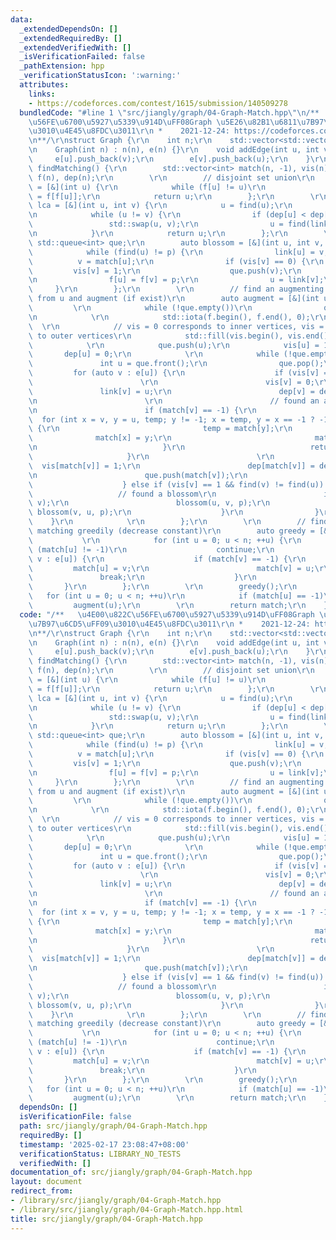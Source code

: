 ```yaml
---
data:
  _extendedDependsOn: []
  _extendedRequiredBy: []
  _extendedVerifiedWith: []
  _isVerificationFailed: false
  _pathExtension: hpp
  _verificationStatusIcon: ':warning:'
  attributes:
    links:
    - https://codeforces.com/contest/1615/submission/140509278
  bundledCode: "#line 1 \"src/jiangly/graph/04-Graph-Match.hpp\"\n/**   \u4E00\u822C\
    \u56FE\u6700\u5927\u5339\u914D\uFF08Graph \u5E26\u82B1\u6811\u7B97\u6CD5\uFF09\
    \u3010\u4E45\u8FDC\u3011\r\n *    2021-12-24: https://codeforces.com/contest/1615/submission/140509278\r\
    \n**/\r\nstruct Graph {\r\n    int n;\r\n    std::vector<std::vector<int>> e;\r\
    \n    Graph(int n) : n(n), e(n) {}\r\n    void addEdge(int u, int v) {\r\n   \
    \     e[u].push_back(v);\r\n        e[v].push_back(u);\r\n    }\r\n    std::vector<int>\
    \ findMatching() {\r\n        std::vector<int> match(n, -1), vis(n), link(n),\
    \ f(n), dep(n);\r\n        \r\n        // disjoint set union\r\n        auto find\
    \ = [&](int u) {\r\n            while (f[u] != u)\r\n                u = f[u]\
    \ = f[f[u]];\r\n            return u;\r\n        };\r\n        \r\n        auto\
    \ lca = [&](int u, int v) {\r\n            u = find(u);\r\n            v = find(v);\r\
    \n            while (u != v) {\r\n                if (dep[u] < dep[v])\r\n   \
    \                 std::swap(u, v);\r\n                u = find(link[match[u]]);\r\
    \n            }\r\n            return u;\r\n        };\r\n        \r\n       \
    \ std::queue<int> que;\r\n        auto blossom = [&](int u, int v, int p) {\r\n\
    \            while (find(u) != p) {\r\n                link[u] = v;\r\n      \
    \          v = match[u];\r\n                if (vis[v] == 0) {\r\n           \
    \         vis[v] = 1;\r\n                    que.push(v);\r\n                }\r\
    \n                f[u] = f[v] = p;\r\n                u = link[v];\r\n       \
    \     }\r\n        };\r\n        \r\n        // find an augmenting path starting\
    \ from u and augment (if exist)\r\n        auto augment = [&](int u) {\r\n   \
    \         \r\n            while (!que.empty())\r\n                que.pop();\r\
    \n            \r\n            std::iota(f.begin(), f.end(), 0);\r\n          \
    \  \r\n            // vis = 0 corresponds to inner vertices, vis = 1 corresponds\
    \ to outer vertices\r\n            std::fill(vis.begin(), vis.end(), -1);\r\n\
    \            \r\n            que.push(u);\r\n            vis[u] = 1;\r\n     \
    \       dep[u] = 0;\r\n            \r\n            while (!que.empty()){\r\n \
    \               int u = que.front();\r\n                que.pop();\r\n       \
    \         for (auto v : e[u]) {\r\n                    if (vis[v] == -1) {\r\n\
    \                        \r\n                        vis[v] = 0;\r\n         \
    \               link[v] = u;\r\n                        dep[v] = dep[u] + 1;\r\
    \n                        \r\n                        // found an augmenting path\r\
    \n                        if (match[v] == -1) {\r\n                          \
    \  for (int x = v, y = u, temp; y != -1; x = temp, y = x == -1 ? -1 : link[x])\
    \ {\r\n                                temp = match[y];\r\n                  \
    \              match[x] = y;\r\n                                match[y] = x;\r\
    \n                            }\r\n                            return;\r\n   \
    \                     }\r\n                        \r\n                      \
    \  vis[match[v]] = 1;\r\n                        dep[match[v]] = dep[u] + 2;\r\
    \n                        que.push(match[v]);\r\n                        \r\n\
    \                    } else if (vis[v] == 1 && find(v) != find(u)) {\r\n     \
    \                   // found a blossom\r\n                        int p = lca(u,\
    \ v);\r\n                        blossom(u, v, p);\r\n                       \
    \ blossom(v, u, p);\r\n                    }\r\n                }\r\n        \
    \    }\r\n            \r\n        };\r\n        \r\n        // find a maximal\
    \ matching greedily (decrease constant)\r\n        auto greedy = [&]() {\r\n \
    \           \r\n            for (int u = 0; u < n; ++u) {\r\n                if\
    \ (match[u] != -1)\r\n                    continue;\r\n                for (auto\
    \ v : e[u]) {\r\n                    if (match[v] == -1) {\r\n               \
    \         match[u] = v;\r\n                        match[v] = u;\r\n         \
    \               break;\r\n                    }\r\n                }\r\n     \
    \       }\r\n        };\r\n        \r\n        greedy();\r\n        \r\n     \
    \   for (int u = 0; u < n; ++u)\r\n            if (match[u] == -1)\r\n       \
    \         augment(u);\r\n        \r\n        return match;\r\n    }\r\n};\n"
  code: "/**   \u4E00\u822C\u56FE\u6700\u5927\u5339\u914D\uFF08Graph \u5E26\u82B1\u6811\
    \u7B97\u6CD5\uFF09\u3010\u4E45\u8FDC\u3011\r\n *    2021-12-24: https://codeforces.com/contest/1615/submission/140509278\r\
    \n**/\r\nstruct Graph {\r\n    int n;\r\n    std::vector<std::vector<int>> e;\r\
    \n    Graph(int n) : n(n), e(n) {}\r\n    void addEdge(int u, int v) {\r\n   \
    \     e[u].push_back(v);\r\n        e[v].push_back(u);\r\n    }\r\n    std::vector<int>\
    \ findMatching() {\r\n        std::vector<int> match(n, -1), vis(n), link(n),\
    \ f(n), dep(n);\r\n        \r\n        // disjoint set union\r\n        auto find\
    \ = [&](int u) {\r\n            while (f[u] != u)\r\n                u = f[u]\
    \ = f[f[u]];\r\n            return u;\r\n        };\r\n        \r\n        auto\
    \ lca = [&](int u, int v) {\r\n            u = find(u);\r\n            v = find(v);\r\
    \n            while (u != v) {\r\n                if (dep[u] < dep[v])\r\n   \
    \                 std::swap(u, v);\r\n                u = find(link[match[u]]);\r\
    \n            }\r\n            return u;\r\n        };\r\n        \r\n       \
    \ std::queue<int> que;\r\n        auto blossom = [&](int u, int v, int p) {\r\n\
    \            while (find(u) != p) {\r\n                link[u] = v;\r\n      \
    \          v = match[u];\r\n                if (vis[v] == 0) {\r\n           \
    \         vis[v] = 1;\r\n                    que.push(v);\r\n                }\r\
    \n                f[u] = f[v] = p;\r\n                u = link[v];\r\n       \
    \     }\r\n        };\r\n        \r\n        // find an augmenting path starting\
    \ from u and augment (if exist)\r\n        auto augment = [&](int u) {\r\n   \
    \         \r\n            while (!que.empty())\r\n                que.pop();\r\
    \n            \r\n            std::iota(f.begin(), f.end(), 0);\r\n          \
    \  \r\n            // vis = 0 corresponds to inner vertices, vis = 1 corresponds\
    \ to outer vertices\r\n            std::fill(vis.begin(), vis.end(), -1);\r\n\
    \            \r\n            que.push(u);\r\n            vis[u] = 1;\r\n     \
    \       dep[u] = 0;\r\n            \r\n            while (!que.empty()){\r\n \
    \               int u = que.front();\r\n                que.pop();\r\n       \
    \         for (auto v : e[u]) {\r\n                    if (vis[v] == -1) {\r\n\
    \                        \r\n                        vis[v] = 0;\r\n         \
    \               link[v] = u;\r\n                        dep[v] = dep[u] + 1;\r\
    \n                        \r\n                        // found an augmenting path\r\
    \n                        if (match[v] == -1) {\r\n                          \
    \  for (int x = v, y = u, temp; y != -1; x = temp, y = x == -1 ? -1 : link[x])\
    \ {\r\n                                temp = match[y];\r\n                  \
    \              match[x] = y;\r\n                                match[y] = x;\r\
    \n                            }\r\n                            return;\r\n   \
    \                     }\r\n                        \r\n                      \
    \  vis[match[v]] = 1;\r\n                        dep[match[v]] = dep[u] + 2;\r\
    \n                        que.push(match[v]);\r\n                        \r\n\
    \                    } else if (vis[v] == 1 && find(v) != find(u)) {\r\n     \
    \                   // found a blossom\r\n                        int p = lca(u,\
    \ v);\r\n                        blossom(u, v, p);\r\n                       \
    \ blossom(v, u, p);\r\n                    }\r\n                }\r\n        \
    \    }\r\n            \r\n        };\r\n        \r\n        // find a maximal\
    \ matching greedily (decrease constant)\r\n        auto greedy = [&]() {\r\n \
    \           \r\n            for (int u = 0; u < n; ++u) {\r\n                if\
    \ (match[u] != -1)\r\n                    continue;\r\n                for (auto\
    \ v : e[u]) {\r\n                    if (match[v] == -1) {\r\n               \
    \         match[u] = v;\r\n                        match[v] = u;\r\n         \
    \               break;\r\n                    }\r\n                }\r\n     \
    \       }\r\n        };\r\n        \r\n        greedy();\r\n        \r\n     \
    \   for (int u = 0; u < n; ++u)\r\n            if (match[u] == -1)\r\n       \
    \         augment(u);\r\n        \r\n        return match;\r\n    }\r\n};"
  dependsOn: []
  isVerificationFile: false
  path: src/jiangly/graph/04-Graph-Match.hpp
  requiredBy: []
  timestamp: '2025-02-17 23:08:47+08:00'
  verificationStatus: LIBRARY_NO_TESTS
  verifiedWith: []
documentation_of: src/jiangly/graph/04-Graph-Match.hpp
layout: document
redirect_from:
- /library/src/jiangly/graph/04-Graph-Match.hpp
- /library/src/jiangly/graph/04-Graph-Match.hpp.html
title: src/jiangly/graph/04-Graph-Match.hpp
---
```

